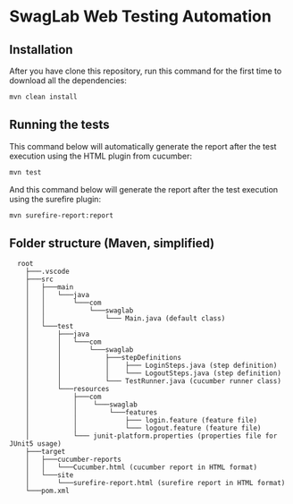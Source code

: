# SwagLab Web Testing Automation

## Installation
After you have clone this repository, run this command for the first time to download all the dependencies:
```bash
mvn clean install
```

## Running the tests
This command below will automatically generate the report after the test execution using the HTML plugin from cucumber:
```bash
mvn test
```

And this command below will generate the report after the test execution using the surefire plugin:
```bash
mvn surefire-report:report 
```

## Folder structure (Maven, simplified)
```
  root
    ├───.vscode
    ├───src
    │   ├───main
    │   │   └───java
    │   │       └───com
    │   │           └───swaglab
    │   │               └─── Main.java (default class)
    │   └───test
    │       ├───java
    │       │   └───com
    │       │       └───swaglab
    │       │           ├───stepDefinitions
    │       │           │    ├─── LoginSteps.java (step definition)
    │       │           │    └─── LogoutSteps.java (step definition)
    │       │           └─── TestRunner.java (cucumber runner class)
    │       └───resources
    │           ├───com
    │           │    └───swaglab
    │           │        └───features
    │           │            ├─── login.feature (feature file)
    │           │            └─── logout.feature (feature file)
    │           └─── junit-platform.properties (properties file for JUnit5 usage)
    ├───target
    │   ├───cucumber-reports
    │   │   └───Cucumber.html (cucumber report in HTML format)
    │   └───site
    │       └───surefire-report.html (surefire report in HTML format)
    └───pom.xml

```